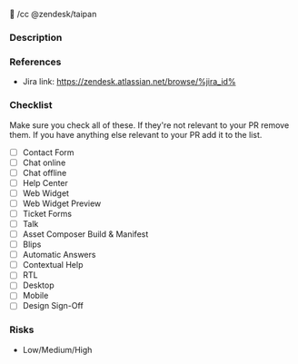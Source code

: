 :snake:
/cc @zendesk/taipan

### Description


### References
 - Jira link: https://zendesk.atlassian.net/browse/%jira_id%

### Checklist
Make sure you check all of these. If they're not relevant to your PR remove them.
If you have anything else relevant to your PR add it to the list.

 - [ ] Contact Form
 - [ ] Chat online
 - [ ] Chat offline
 - [ ] Help Center
 - [ ] Web Widget
 - [ ] Web Widget Preview
 - [ ] Ticket Forms
 - [ ] Talk
 - [ ] Asset Composer Build & Manifest
 - [ ] Blips
 - [ ] Automatic Answers
 - [ ] Contextual Help
 - [ ] RTL
 - [ ] Desktop
 - [ ] Mobile
 - [ ] Design Sign-Off

### Risks
 - Low/Medium/High
